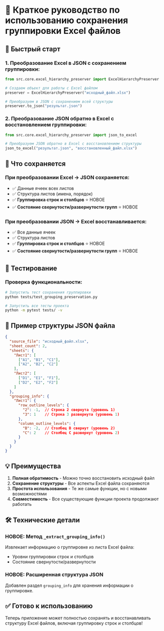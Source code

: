 # 📖 Краткое руководство по использованию сохранения группировки Excel файлов

## 🚀 Быстрый старт

### 1. Преобразование Excel в JSON с сохранением группировки:

```python
from src.core.excel_hierarchy_preserver import ExcelHierarchyPreserver

# Создаем объект для работы с Excel файлом
preserver = ExcelHierarchyPreserver("исходный_файл.xlsx")

# Преобразуем в JSON с сохранением всей структуры
preserver.to_json("результат.json")
```

### 2. Преобразование JSON обратно в Excel с восстановлением группировки:

```python
from src.core.excel_hierarchy_preserver import json_to_excel

# Преобразуем JSON обратно в Excel с восстановлением структуры
json_to_excel("результат.json", "восстановленный_файл.xlsx")
```

## 🧾 Что сохраняется

### При преобразовании Excel → JSON сохраняется:
- ✅ Данные ячеек всех листов
- ✅ Структура листов (имена, порядок)
- ✅ **Группировка строк и столбцов** ⭐ НОВОЕ
- ✅ **Состояние свернутости/развернутости групп** ⭐ НОВОЕ

### При преобразовании JSON → Excel восстанавливается:
- ✅ Все данные ячеек
- ✅ Структура листов
- ✅ **Группировка строк и столбцов** ⭐ НОВОЕ
- ✅ **Состояние свернутости/развернутости групп** ⭐ НОВОЕ

## 🧪 Тестирование

### Проверка функциональности:

```bash
# Запустить тест сохранения группировки
python tests/test_grouping_preservation.py

# Запустить все тесты проекта
python -m pytest tests/ -v
```

## 📁 Пример структуры JSON файла

```json
{
  "source_file": "исходный_файл.xlsx",
  "sheet_count": 2,
  "sheets": {
    "Лист1": [
      ["A1", "B1", "C1"],
      ["A2", "B2", "C2"]
    ],
    "Лист2": [
      ["D1", "E1", "F1"],
      ["D2", "E2", "F2"]
    ]
  },
  "grouping_info": {
    "Лист1": {
      "row_outline_levels": {
        "2": -1,  // Строка 2 свернута (уровень 1)
        "3": 1    // Строка 3 развернута (уровень 1)
      },
      "column_outline_levels": {
        "B": -2,  // Столбец B свернут (уровень 2)
        "C": 2    // Столбец C развернут (уровень 2)
      }
    }
  }
}
```

## 💡 Преимущества

1. **Полная обратимость** - Можно точно восстановить исходный файл
2. **Сохранение структуры** - Все аспекты Excel файла сохраняются
3. **Простота использования** - Те же самые функции, но с новыми возможностями
4. **Совместимость** - Все существующие функции проекта продолжают работать

## 🛠 Технические детали

### НОВОЕ: Метод `_extract_grouping_info()`
Извлекает информацию о группировке из листа Excel файла:
- Уровни группировки строк и столбцов
- Состояние свернутости/развернутости

### НОВОЕ: Расширенная структура JSON
Добавлен раздел `grouping_info` для хранения информации о группировке.

## ✅ Готово к использованию

Теперь приложение может полностью сохранять и восстанавливать структуру Excel файлов, включая группировку строк и столбцов!